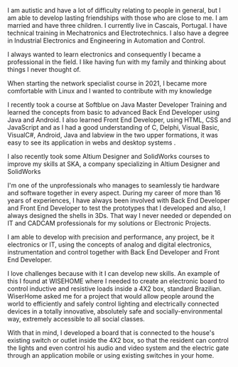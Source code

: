 I am autistic and have a lot of difficulty relating to people in general, but I am able to develop lasting friendships with those who are close to me. I am married and have three children. I currently live in Cascais, Portugal. I have technical training in Mechatronics and Electrotechnics. I also have a degree in Industrial Electronics and Engineering in Automation and Control.

I always wanted to learn electronics and consequently I became a professional in the field. I like having fun with my family and thinking about things I never thought of.

When starting the network specialist course in 2021, I became more comfortable with Linux and I wanted to contribute with my knowledge

I recently took a course at Softblue on Java Master Developer Training and learned the concepts from basic to advanced Back End Developer using Java and Android. I also learned Front End Developer, using HTML, CSS and JavaScript and as I had a good understanding of C, Delphi, Visual Basic, VisualC#, Android, Java and labview in the two upper formations, it was easy to see its application in webs and desktop systems .

I also recently took some Altium Designer and SolidWorks courses to improve my skills at SKA, a company specializing in Altium Designer and SolidWorks

I'm one of the unprofessionals who manages to seamlessly tie hardware and software together in every aspect. During my career of more than 16 years of experiences, I have always been involved with Back End Developer and Front End Developer to test the prototypes that I developed and also, I always designed the shells in 3Ds. That way I never needed or depended on IT and CADCAM professionals for my solutions or Electronic Projects.

I am able to develop with precision and performance, any project, be it electronics or IT, using the concepts of analog and digital electronics, instrumentation and control together with Back End Developer and Front End Developer.

I love challenges because with it I can develop new skills. An example of this I found at WISEHOME where I needed to create an electronic board to control inductive and resistive loads inside a 4X2 box, standard Brazilian. WiserHome asked me for a project that would allow people around the world to efficiently and safely control lighting and electrically connected devices in a totally innovative, absolutely safe and socially-environmental way, extremely accessible to all social classes.

With that in mind, I developed a board that is connected to the house's existing switch or outlet inside the 4X2 box, so that the resident can control the lights and even control his audio and video system and the electric gate through an application mobile or using existing switches in your home.
